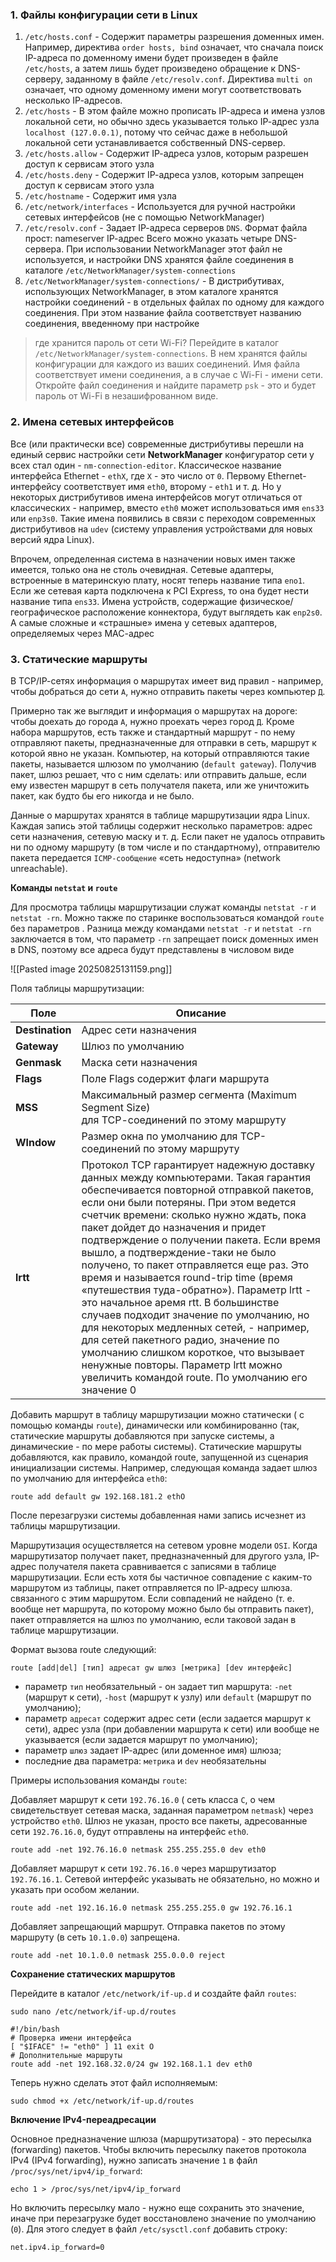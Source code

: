 
### 1. Файлы конфигурации сети в Linux

1. `/etc/hosts.conf` - Содержит параметры разрешения доменных имен. Например, директива `order hosts, bind` означает, что сначала поиск IР-адреса по доменному имени будет произведен в файле `/etc/hosts`, а затем лишь будет произведено обращение к DNS-cepвepy, заданному в файле `/etc/resolv.conf`. Директива `multi on` означает, что одному доменному имени могут соответствовать несколько IР-адресов.
2. `/etc/hosts` - В этом файле можно прописать IР-адреса и имена узлов локальной сети, но обычно здесь указывается только IР-адрес узла `localhost (127.0.0.1)`, потому что сейчас даже в небольшой локальной сети устанавливается собственный DNS-cepвep.
3. `/etc/hosts.allow` - Содержит IР-адреса узлов, которым разрешен доступ к сервисам этого узла
4. `/etc/hosts.deny` - Содержит IР-адреса узлов, которым запрещен доступ к сервисам этого узла
5. `/etc/hostname` - Содержит имя узла
6. `/etc/network/interfaces` - Используется для ручной настройки сетевых интерфейсов (не с помощью NetworkManager)
7. `/etc/resolv.conf` - Задает IР-адреса серверов `DNS`. Формат файла прост: nameserver IР-адрес Всего можно указать четыре DNS-cepвepa. При использовании NetworkManager этот файл не используется, и настройки DNS хранятся файле соединения в каталоге `/etc/NetworkManager/system-connections`
8. `/etc/NetworkManager/system-connections/` - В дистрибутивах, использующих NetworkManager, в этом каталоге хранятся настройки соединений - в отдельных файлах по одному для каждого соединения. При этом название файла соответствует названию соединения, введенному при настройке

> где хранится пароль от сети Wi-Fi? Перейдите в каталог `/etc/NetworkManager/system-connections`. В нем хранятся файлы конфигурации для каждого из ваших соединений. Имя файла соответствует имени соединения, а в случае с Wi-Fi - имени сети. Откройте файл соединения и найдите параметр `psk` - это и будет пароль от Wi-Fi в незашифрованном виде.

### 2. Имена сетевых интерфейсов

Все (или практически все) современные дистрибутивы перешли на единый сервис настройки сети **NetworkManager** конфигуратор сети у всех стал один - `nm-connection-editor`. Классическое название интерфейса Ethernet - `ethX`, где `Х` - это число от `0`. Первому Еthеrnеt-интерфейсу соответствует имя `eth0`, второму - `eth1` и т. д. Но у некоторых дистрибутивов имена интерфейсов могут отличаться от классических - например, вместо `eth0` может использоваться имя `ens33` или `enp3s0`. Такие имена появились в связи с переходом современных дистрибутивов на `udev` (систему
управления устройствами для новых версий ядра Linux).

Впрочем, определенная система в назначении новых имен также имеется, только она не столь очевидная. Сетевые адаптеры, встроенные в материнскую плату, носят теперь название типа `eno1`. Если же сетевая карта подключена к PCI Express, то она будет нести название типа `ens33`. Имена устройств, содержащие физическое/географическое расположение коннектора, будут выглядеть как `enp2s0`. А самые сложные и «страшные» имена у сетевых адаптеров, определяемых через МАС-адрес
### 3. Статические маршруты

В ТСР/IР-сетях информация о маршрутах имеет вид правил - например, чтобы добраться до сети `А`, нужно отправить пакеты через компьютер `Д`.

Примерно так же выглядит и информация о маршрутах на дороге: чтобы доехать до города `А`, нужно проехать через город `Д`. Кроме набора маршрутов, есть также и стандартный маршрут - по нему отправляют пакеты, предназначенные для отправки в сеть, маршрут к которой явно не указан. Компьютер, на который отправляются такие пакеты, называется шлюзом по умолчанию (`default gateway`). Получив пакет, шлюз решает, что с ним сделать: или отправить дальше, если ему известен маршрут в сеть получателя пакета, или же уничтожить пакет, как будто бы его никогда и не было.

Данные о маршрутах хранятся в таблице маршрутизации ядра Linux. Каждая запись этой таблицы содержит несколько параметров: адрес сети назначения, сетевую маску и т. д. Если пакет не удалось отправить ни по одному маршруту (в том числе и по стандартному), отправителю пакета передается `IСМР-сообщение` «сеть недоступна» (network unreachaЬle).

**Команды `netstat` и `route`**

Для просмотра таблицы маршрутизации служат команды `netstat -r` и `netstat -rn`. Можно также по старинке воспользоваться командой `route` без параметров . Разница между командами `netstat -r` и `netstat -rn` заключается в том, что параметр `-rn` запрещает поиск доменных имен в DNS, поэтому все адреса будут представлены в числовом виде

![[Pasted image 20250825131159.png]]

Поля таблицы маршрутизации:

| Поле            | Описание                                                                                                                                                                                                                                                                                                                                                                                                                                                                                                                                                                                                                                                                                                                                                                                  |
| --------------- | ----------------------------------------------------------------------------------------------------------------------------------------------------------------------------------------------------------------------------------------------------------------------------------------------------------------------------------------------------------------------------------------------------------------------------------------------------------------------------------------------------------------------------------------------------------------------------------------------------------------------------------------------------------------------------------------------------------------------------------------------------------------------------------------- |
| **Destination** | Адрес сети назначения                                                                                                                                                                                                                                                                                                                                                                                                                                                                                                                                                                                                                                                                                                                                                                     |
| **Gateway**     | Шлюз по умолчанию                                                                                                                                                                                                                                                                                                                                                                                                                                                                                                                                                                                                                                                                                                                                                                         |
| **Genmask**     | Маска сети назначения                                                                                                                                                                                                                                                                                                                                                                                                                                                                                                                                                                                                                                                                                                                                                                     |
| **Flags**       | Поле Flags содержит флаги маршрута                                                                                                                                                                                                                                                                                                                                                                                                                                                                                                                                                                                                                                                                                                                                                        |
| **MSS**         | Максимальный размер сегмента (Maximum Segment Size)<br>для ТСР-соединений по этому маршруту                                                                                                                                                                                                                                                                                                                                                                                                                                                                                                                                                                                                                                                                                               |
| **Wlndow**      | Размер окна по умолчанию для ТСР-соединений по этому маршруту                                                                                                                                                                                                                                                                                                                                                                                                                                                                                                                                                                                                                                                                                                                             |
| **lrtt**        | Протокол ТСР гарантирует надежную доставку данных между комnьютерами. Такая гарантия обеспечивается повторной отправкой пакетов, если они были потеряны. При этом ведется счетчик времени: сколько нужно ждать, пока пакет дойдет до назначения и придет подтверждение о получении пакета. Если время вышло, а подтверждение-таки не было nолучено, то пакет отправляется еще раз. Это время и называется round-trip time (время «путешествия туда-обратно»). Параметр lrtt - это начальное аремя rtt. В большинстве случаев подходит значение по умолчанию, но для некоторых медленных сетей, - например, для сетей пакетного радио, значение по умолчанию слишком короткое, что вызывает ненужные повторы. Параметр lrtt можно увеличить командой route. По умолчанию его<br>значение 0 |
Добавить маршрут в таблицу маршрутизации можно статически ( с помощью команды `route`), динамически или комбинированно (так, статические маршруты добавляются при запуске системы, а динамические - по мере работы системы). Статические маршруты добавляются, как правило, командой route, запущенной из сценария инициализации системы. Например, следующая команда задает шлюз по умолчанию для интерфейса `eth0`:

```shell
route add default gw 192.168.181.2 ethO
```

После перезагрузки системы добавленная нами запись исчезнет из таблицы маршрутизации.

Маршрутизация осуществляется на сетевом уровне модели `OSI`. Когда маршрутизатор получает пакет, предназначенный для другого узла, IР-адрес получателя пакета сравнивается с записями в таблице маршрутизации. Если есть хотя бы частичное совпадение с каким-то маршрутом из таблицы, пакет отправляется по IР-адресу шлюза. связанного с этим маршрутом. Если совпадений не найдено (т. е. вообще нет маршрута, по которому можно было бы отправить пакет), пакет отправляется на шлюз по умолчанию, если таковой задан в таблице маршрутизации.

Формат вызова route следующий:

```shell
route [add|del] [тип] адресат gw шлюз [метрика] [dev интерфейс]
```

- параметр `тип` необязательный - он задает тип маршрута: `-net` (маршрут к сети), `-host` (маршрут к узлу) или `default` (маршрут по умолчанию);
- параметр `адресат` содержит адрес сети (если задается маршрут к сети), адрес узла (при добавлении маршрута к сети) или вообще не указывается (если задается маршрут по умолчанию);
- параметр `шлюз` задает IР-адрес (или доменное имя) шлюза;
- последние два параметра: `метрика` и `dev` необязательны

Примеры использования команды `route`:

Добавляет маршрут к сети `192.76.16.0` ( сеть класса `С`, о чем свидетельствует сетевая маска, заданная параметром `netmask`) через устройство `eth0`. Шлюз не указан, просто все пакеты, адресованные сети `192.76.16.0`, будут отправлены на интерфейс `eth0`.

```shell
route add -net 192.76.16.0 netmask 255.255.255.0 dev eth0
```

Добавляет маршрут к сети `192.76.16.0` через маршрутизатор `192.76.16.1`. Сетевой интерфейс указывать не обязательно, но можно и указать при особом желании.

```shell
route add -net 192.16.16.0 netmask 255.255.255.0 gw 192.76.16.1
```

Добавляет запрещающий маршрут. Отправка пакетов по этому маршруту (в сеть `10.1.0.0`) запрещена.

```shell
route add -net 10.1.0.0 netmask 255.0.0.0 reject
```

**Сохранение статических маршрутов**

Перейдите в каталог `/etc/network/if-up.d` и создайте файл `routes`:

```shell
sudo nano /etc/network/if-up.d/routes

#!/bin/bash
# Проверка имени интерфейса
[ "$IFACE" != "eth0" ] 11 exit О
# Дополнительные маршруты
route add -net 192.168.32.0/24 gw 192.168.1.1 dev eth0
```

Теперь нужно сделать этот файл исполняемым:

```shell
sudo chmod +х /etc/network/if-up.d/routes
```

**Включение IРv4-переадресации**

Основное предназначение шлюза (маршрутизатора) - это пересылка (forwarding) пакетов. Чтобы включить пересылку пакетов протокола IPv4 (IPv4 forwarding), нужно записать значение `1` в файл `/proc/sys/net/ipv4/ip_forward`:

```shell
echo 1 > /proc/sys/net/ipv4/ip_forward
```

Но включить пересылку мало - нужно еще сохранить это значение, иначе при перезагрузке будет восстановлено значение по умолчанию (`0`). Для этого следует в файл `/etc/sysctl.conf` добавить строку:

```shell
net.ipv4.ip_forward=0
```



